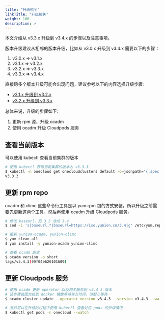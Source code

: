 ```yaml
---
title: "升级相关"
linkTitle: "升级相关"
weight: 100
description: >
---
```


本文介绍从 v3.3.x 升级到 v3.4.x 的步骤以及注意事项。

版本升级建议从相邻的版本升级，比如从 v3.0.x 升级到 v3.4.x 需要以下的步骤：

1. v3.0.x => v3.1.x
2. v3.1.x => v3.2.x
3. v3.2.x => v3.3.x
4. v3.3.x => v3.4.x

直接跨多个版本升级可能会出现问题，建议参考以下的内容选择升级步骤:

- [v3.1.x 升级到 v3.2.x](https://opensource.yunion.cn/v3.2/docs/setup/upgrade)
- [v3.2.x 升级到 v3.3.x](https://opensource.yunion.cn/v3.3/docs/setup/upgrade)

总体来说，升级的步骤如下:

1. 更新 rpm 源，升级 ocadm
2. 使用 ocadm 升级 Cloudpods 服务

## 查看当前版本

可以使用 kubectl 查看当前集群的版本

```bash
# 使用 kubectl 获得当前集群的版本为 v3.3.3
$ kubectl -n onecloud get onecloudclusters default -o=jsonpath='{.spec.version}'
v3.3.3
```

## 更新 rpm repo

ocadm 和 climc 这些命令行工具是以 yum rpm 包的方式安装，所以升级之前需要先更新这两个工具，然后再使用 ocadm 升级 Cloudpods 服务。

```bash
# 修改 baseurl，把 3.3 改成 3.4
$ sed -i 's|baseurl.*|baseurl=https://iso.yunion.cn/3.4|g' /etc/yum.repos.d/yunion.repo

# 更新 yunion-ocadm, yunion-climc
$ yum clean all
$ yum install -y yunion-ocadm yunion-climc

# 查看 ocadm 版本
$ ocadm version -o short
tags/v3.4.3(99f04e620101609)
```

## 更新 Cloudpods 服务

```bash
# 使用 ocadm 更新 operator 以及相关服务到 v3.4.3 版本
# 该步骤会因为拉取 docker 镜像等待较长时间，请耐心等待
$ ocadm cluster update --operator-version v3.4.3 --version v3.4.3 --wait

# 另外可以在升级的过程中使用 kubectl 查看对应 pods 的升级情况
$ kubectl get pods -n onecloud --watch
```
